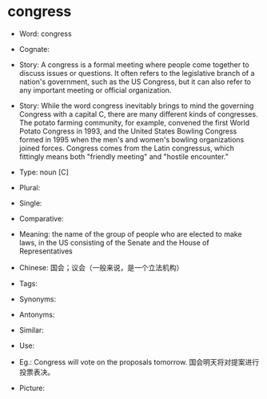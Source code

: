 # congress

- Word: congress
- Cognate: 
- Story: A congress is a formal meeting where people come together to discuss issues or questions. It often refers to the legislative branch of a nation's government, such as the US Congress, but it can also refer to any important meeting or official organization.
- Story: While the word congress inevitably brings to mind the governing Congress with a capital C, there are many different kinds of congresses. The potato farming community, for example, convened the first World Potato Congress in 1993, and the United States Bowling Congress formed in 1995 when the men's and women's bowling organizations joined forces. Congress comes from the Latin congressus, which fittingly means both "friendly meeting" and "hostile encounter."

- Type: noun [C]
- Plural: 
- Single: 
- Comparative: 
- Meaning: the name of the group of people who are elected to make laws, in the US consisting of the Senate and the House of Representatives
- Chinese: 国会；议会（一般来说，是一个立法机构）
- Tags: 
- Synonyms: 
- Antonyms: 
- Similar: 
- Use: 
- Eg.: Congress will vote on the proposals tomorrow. 国会明天将对提案进行投票表决。
- Picture: 


